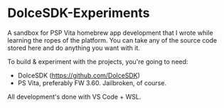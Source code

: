 # DolceSDK-Experiments

A sandbox for PSP Vita homebrew app development that I wrote while learning the ropes of the platform.
You can take any of the source code stored here and do anything you want with it.

To build & experiment with the projects, you're going to need:

* DolceSDK (https://github.com/DolceSDK)
* PS Vita, preferably FW 3.60. Jailbroken, of course.

All development's done with VS Code + WSL. 
